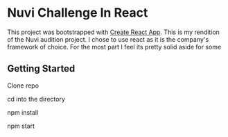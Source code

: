 # Nuvi Challenge In React

This project was bootstrapped with [Create React App](https://github.com/facebookincubator/create-react-app).
This is my rendition of the Nuvi audition project. I chose to use react as it is the company's framework of choice. For the most part I feel its pretty solid aside for some


## Getting Started

Clone repo

cd into the directory

npm install

npm start

